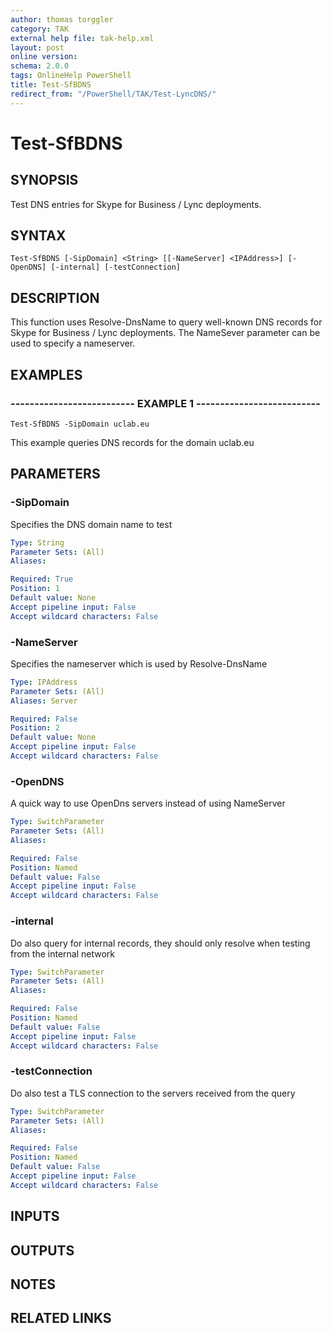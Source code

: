 ```yaml
---
author: thomas torggler
category: TAK
external help file: tak-help.xml
layout: post
online version: 
schema: 2.0.0
tags: OnlineHelp PowerShell
title: Test-SfBDNS
redirect_from: "/PowerShell/TAK/Test-LyncDNS/"
---
```


# Test-SfBDNS

## SYNOPSIS
Test DNS entries for Skype for Business / Lync deployments.

## SYNTAX

```
Test-SfBDNS [-SipDomain] <String> [[-NameServer] <IPAddress>] [-OpenDNS] [-internal] [-testConnection]
```

## DESCRIPTION
This function uses Resolve-DnsName to query well-known DNS records for Skype for Business / Lync deployments.
The NameSever parameter can be used to specify a nameserver.

## EXAMPLES

### -------------------------- EXAMPLE 1 --------------------------
```
Test-SfBDNS -SipDomain uclab.eu
```

This example queries DNS records for the domain uclab.eu

## PARAMETERS

### -SipDomain
Specifies the DNS domain name to test

```yaml
Type: String
Parameter Sets: (All)
Aliases: 

Required: True
Position: 1
Default value: None
Accept pipeline input: False
Accept wildcard characters: False
```

### -NameServer
Specifies the nameserver which is used by Resolve-DnsName

```yaml
Type: IPAddress
Parameter Sets: (All)
Aliases: Server

Required: False
Position: 2
Default value: None
Accept pipeline input: False
Accept wildcard characters: False
```

### -OpenDNS
A quick way to use OpenDns servers instead of using NameServer

```yaml
Type: SwitchParameter
Parameter Sets: (All)
Aliases: 

Required: False
Position: Named
Default value: False
Accept pipeline input: False
Accept wildcard characters: False
```

### -internal
Do also query for internal records, they should only resolve when testing from the internal network

```yaml
Type: SwitchParameter
Parameter Sets: (All)
Aliases: 

Required: False
Position: Named
Default value: False
Accept pipeline input: False
Accept wildcard characters: False
```

### -testConnection
Do also test a TLS connection to the servers received from the query

```yaml
Type: SwitchParameter
Parameter Sets: (All)
Aliases: 

Required: False
Position: Named
Default value: False
Accept pipeline input: False
Accept wildcard characters: False
```

## INPUTS

## OUTPUTS

## NOTES

## RELATED LINKS

